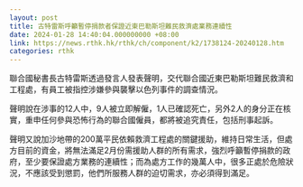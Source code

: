 ```yaml
---
layout: post
title: 古特雷斯呼籲暫停捐款者保證近東巴勒斯坦難民救濟處業務連續性
date: 2024-01-28 14:40:04.000000000 +08:00
link: https://news.rthk.hk/rthk/ch/component/k2/1738124-20240128.htm
categories: rthk
---
```


聯合國秘書長古特雷斯透過發言人發表聲明，交代聯合國近東巴勒斯坦難民救濟和工程處，有員工被指控涉嫌參與襲擊以色列事件的調查情況。

聲明說在涉事的12人中，9人被立即解僱，1人已確認死亡，另外2人的身分正在核實，重申任何參與恐怖行為的聯合國僱員，都將被追究責任，包括刑事起訴。

聲明又說加沙地帶的200萬平民依賴救濟工程處的關鍵援助，維持日常生活，但處方目前的資金，將無法滿足2月份需援助人群的所有需求，強烈呼籲暫停捐款的政府，至少要保證處方業務的連續性；而為處方工作的幾萬人中，很多正處於危險狀況，不應該受到懲罰，他們所服務人群的迫切需求，亦必須得到滿足。
